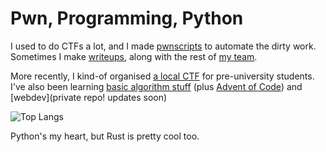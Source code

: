 # Pwn, Programming, Python

I used to do CTFs a lot, and I made [pwnscripts](https://github.com/152334H/pwnscripts) to automate the dirty work. Sometimes I make [writeups](https://github.com/IRS-Cybersec/ctfdump), along with the rest of [my team](https://irscybersec.tk/).

More recently, I kind-of organised [a local CTF](https://github.com/IRS-Cybersec/Sieberrsec-CTF-3.0) for pre-university students. I've also been learning [basic algorithm stuff](https://github.com/152334H/exercises) (plus [Advent of Code](https://github.com/152334H/aoc)) and [webdev](private repo! updates soon)

![Top Langs](https://github-readme-stats.vercel.app/api/top-langs/?username=152334H&layout=compact)

Python's my heart, but Rust is pretty cool too. 
